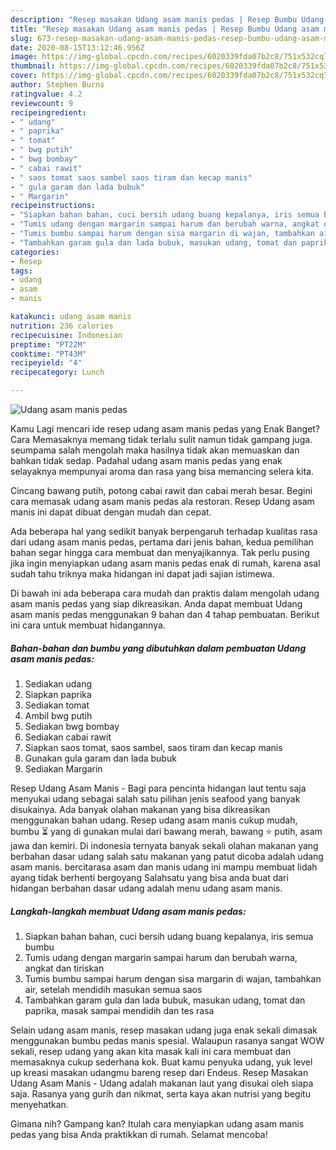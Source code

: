 ```yaml
---
description: "Resep masakan Udang asam manis pedas | Resep Bumbu Udang asam manis pedas Yang Menggugah Selera"
title: "Resep masakan Udang asam manis pedas | Resep Bumbu Udang asam manis pedas Yang Menggugah Selera"
slug: 673-resep-masakan-udang-asam-manis-pedas-resep-bumbu-udang-asam-manis-pedas-yang-menggugah-selera
date: 2020-08-15T13:12:46.956Z
image: https://img-global.cpcdn.com/recipes/6020339fda07b2c8/751x532cq70/udang-asam-manis-pedas-foto-resep-utama.jpg
thumbnail: https://img-global.cpcdn.com/recipes/6020339fda07b2c8/751x532cq70/udang-asam-manis-pedas-foto-resep-utama.jpg
cover: https://img-global.cpcdn.com/recipes/6020339fda07b2c8/751x532cq70/udang-asam-manis-pedas-foto-resep-utama.jpg
author: Stephen Burns
ratingvalue: 4.2
reviewcount: 9
recipeingredient:
- " udang"
- " paprika"
- " tomat"
- " bwg putih"
- " bwg bombay"
- " cabai rawit"
- " saos tomat saos sambel saos tiram dan kecap manis"
- " gula garam dan lada bubuk"
- " Margarin"
recipeinstructions:
- "Siapkan bahan bahan, cuci bersih udang buang kepalanya, iris semua bumbu"
- "Tumis udang dengan margarin sampai harum dan berubah warna, angkat dan tiriskan"
- "Tumis bumbu sampai harum dengan sisa margarin di wajan, tambahkan air, setelah mendidih masukan semua saos"
- "Tambahkan garam gula dan lada bubuk, masukan udang, tomat dan paprika, masak sampai mendidih dan tes rasa"
categories:
- Resep
tags:
- udang
- asam
- manis

katakunci: udang asam manis 
nutrition: 236 calories
recipecuisine: Indonesian
preptime: "PT22M"
cooktime: "PT43M"
recipeyield: "4"
recipecategory: Lunch

---
```



![Udang asam manis pedas](https://img-global.cpcdn.com/recipes/6020339fda07b2c8/751x532cq70/udang-asam-manis-pedas-foto-resep-utama.jpg)

Kamu Lagi mencari ide resep udang asam manis pedas yang Enak Banget? Cara Memasaknya memang tidak terlalu sulit namun tidak gampang juga. seumpama salah mengolah maka hasilnya tidak akan memuaskan dan bahkan tidak sedap. Padahal udang asam manis pedas yang enak selayaknya mempunyai aroma dan rasa yang bisa memancing selera kita.

Cincang bawang putih, potong cabai rawit dan cabai merah besar. Begini cara memasak udang asam manis pedas ala restoran. Resep Udang asam manis ini dapat dibuat dengan mudah dan cepat.

Ada beberapa hal yang sedikit banyak berpengaruh terhadap kualitas rasa dari udang asam manis pedas, pertama dari jenis bahan, kedua pemilihan bahan segar hingga cara membuat dan menyajikannya. Tak perlu pusing jika ingin menyiapkan udang asam manis pedas enak di rumah, karena asal sudah tahu triknya maka hidangan ini dapat jadi sajian istimewa.


Di bawah ini ada beberapa cara mudah dan praktis dalam mengolah udang asam manis pedas yang siap dikreasikan. Anda dapat membuat Udang asam manis pedas menggunakan 9 bahan dan 4 tahap pembuatan. Berikut ini cara untuk membuat hidangannya.

<!--inarticleads1-->

##### Bahan-bahan dan bumbu yang dibutuhkan dalam pembuatan Udang asam manis pedas:

1. Sediakan  udang
1. Siapkan  paprika
1. Sediakan  tomat
1. Ambil  bwg putih
1. Sediakan  bwg bombay
1. Sediakan  cabai rawit
1. Siapkan  saos tomat, saos sambel, saos tiram dan kecap manis
1. Gunakan  gula garam dan lada bubuk
1. Sediakan  Margarin


Resep Udang Asam Manis - Bagi para pencinta hidangan laut tentu saja menyukai udang sebagai salah satu pilihan jenis seafood yang banyak disukainya. Ada banyak olahan makanan yang bisa dikreasikan menggunakan bahan udang. Resep udang asam manis cukup mudah, bumbu ⏳ yang di gunakan mulai dari bawang merah, bawang ⭐ putih, asam jawa dan kemiri. Di indonesia ternyata banyak sekali olahan makanan yang berbahan dasar udang salah satu makanan yang patut dicoba adalah udang asam manis. bercitarasa asam dan manis udang ini mampu membuat lidah ayang tidak berhenti bergoyang Salahsatu yang bisa anda buat dari hidangan berbahan dasar udang adalah menu udang asam manis. 

<!--inarticleads2-->

##### Langkah-langkah membuat Udang asam manis pedas:

1. Siapkan bahan bahan, cuci bersih udang buang kepalanya, iris semua bumbu
1. Tumis udang dengan margarin sampai harum dan berubah warna, angkat dan tiriskan
1. Tumis bumbu sampai harum dengan sisa margarin di wajan, tambahkan air, setelah mendidih masukan semua saos
1. Tambahkan garam gula dan lada bubuk, masukan udang, tomat dan paprika, masak sampai mendidih dan tes rasa


Selain udang asam manis, resep masakan udang juga enak sekali dimasak menggunakan bumbu pedas manis spesial. Walaupun rasanya sangat WOW sekali, resep udang yang akan kita masak kali ini cara membuat dan memasaknya cukup sederhana kok. Buat kamu penyuka udang, yuk level up kreasi masakan udangmu bareng resep dari Endeus. Resep Masakan Udang Asam Manis - Udang adalah makanan laut yang disukai oleh siapa saja. Rasanya yang gurih dan nikmat, serta kaya akan nutrisi yang begitu menyehatkan. 

Gimana nih? Gampang kan? Itulah cara menyiapkan udang asam manis pedas yang bisa Anda praktikkan di rumah. Selamat mencoba!

